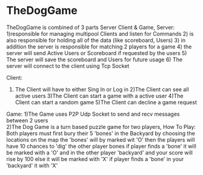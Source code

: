 # TheDogGame
TheDogGame is combined of 3 parts Server Client & Game, 
Server: 
1)responsible for managing multipool Clients and listen for Commands 
2) is also responsible for holding all of the data (like scoreboard, Users) 3) in addition the server is responsible for matching 2 players for a game
4) the server will send Active Users or Scoreboard if requested by the users
5) The server will save the scoreboard and Users for future usage
6) The server will connect to the client using Tcp Socket

Client:
1) The Client will have to either Sing In or Log in 
2)The Client can see all active users 
3)The Client can start a game with a active user
4)The Client can start a random game
5)The Client can decline a game request

Game:
1)The Game uses P2P Udp Socket to send and recv messages between 2 users  
2)The Dog Game is a turn based puzzle game for two players,
How To Play:
Both players must first bury their 5 'bones' in the Backyard  by choosing the locations on the map
the 'bones' will by marked wit 'O' then the players will have 10 chances to 'dig' the other player bones
if player finds a 'bone' it will be marked with a 'O' and in the other player 'backyard' and your score will
rise by 100 else it will be marked with 'X' if player finds a 'bone' in your 'backyard' it with 'X'
